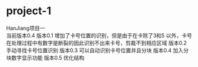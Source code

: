 # project-1
HanJiang项目一<br>
当前版本0.4
版本0.1 增加了卡号位置的识别，但是由于在卡除了3和5 以外，卡号在处理过程中有数字是断裂的因此识别不出来卡号，剪裁不到相应区域
版本0.2 手动寻找卡号位置识别
版本0.3 可以自动识别卡号位置并且分块
版本0.4 加入分块数字显示功能
版本0.5 优化结构
